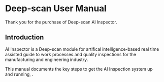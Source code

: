 # Deep-scan User Manual
Thank you for the purchase of Deep-scan AI Inspector.


## Introduction
AI Inspector is a Deep-scan module for artifical intelligence-based real time assisted guide to work processes and quality inspections for the manufacturing and engineering industry.

This manual documents the key steps to get the AI Inspection system up and running,  .



